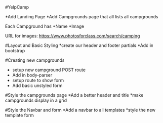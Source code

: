 #YelpCamp

*Add Landing Page
*Add Campgrounds page that all lists all campgrounds

Each Campground has
*Name
*Image

URL for images:    https://www.photosforclass.com/search/camping

#Layout and Basic Styling
*create our header and footer partials
*Add in bootstrap

#Creating new campgrounds
* setup new campground POST route
* Add in body-parser
* setup route to show form
* Add basic unstyled form

#Style the campgrounds page
*Add a better header and title
*make campgrounds display in a grid

#Style the Navbar and form
*Add a navbar to all templates 
*style the new template form

